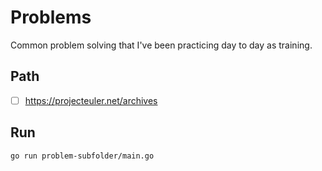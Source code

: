 # Problems
Common problem solving that I've been practicing day to day as training.


## Path
- [ ] https://projecteuler.net/archives

## Run

```shell
go run problem-subfolder/main.go
```